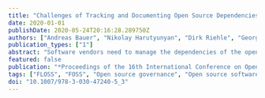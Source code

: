 ```yaml
---
title: "Challenges of Tracking and Documenting Open Source Dependencies in Products: A Case Study"
date: 2020-01-01
publishDate: 2020-05-24T20:16:28.289750Z
authors: ["Andreas Bauer", "Nikolay Harutyunyan", "Dirk Riehle", "Georg-Daniel Schwarz"]
publication_types: ["1"]
abstract: "Software vendors need to manage the dependencies of the open source components used in their products. Without this management, license compliance would be impossible, export restrictions could not be maintained, and security vulnerabilities would remain unknown to the vendor.The management of these dependencies has grown in an ad-hoc fashion in most companies. As such, vendors find it hard to learn from each other and improve practices.To address this problem, we performed exploratory single-case study research at one large established software vendor. We gathered and analyzed the key challenges of tracking and documenting open source dependencies in products. We wanted to understand whether these ad-hoc solutions could be based on a single unified conceptual model for managing dependencies.Our study suggests that underlying the various point solutions that we found at this vendor lies a conceptual model that we tentatively call the product (architecture) model. In future cross-vendor work, we will investigate whether this conceptual model can be expanded to become a unifying model for all open source dependency management."
featured: false
publication: "*Proceedings of the 16th International Conference on Open Source Systems*"
tags: ["FLOSS", "FOSS", "Open source governance", "Open source software"]
doi: "10.1007/978-3-030-47240-5_3"
---
```



